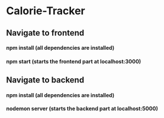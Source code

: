 # Calorie-Tracker

## Navigate to frontend

#### npm install (all dependencies are installed)
#### npm start (starts the frontend part at localhost:3000)

## Navigate to backend

#### npm install (all dependencies are installed)
#### nodemon server (starts the backend part at localhost:5000)



